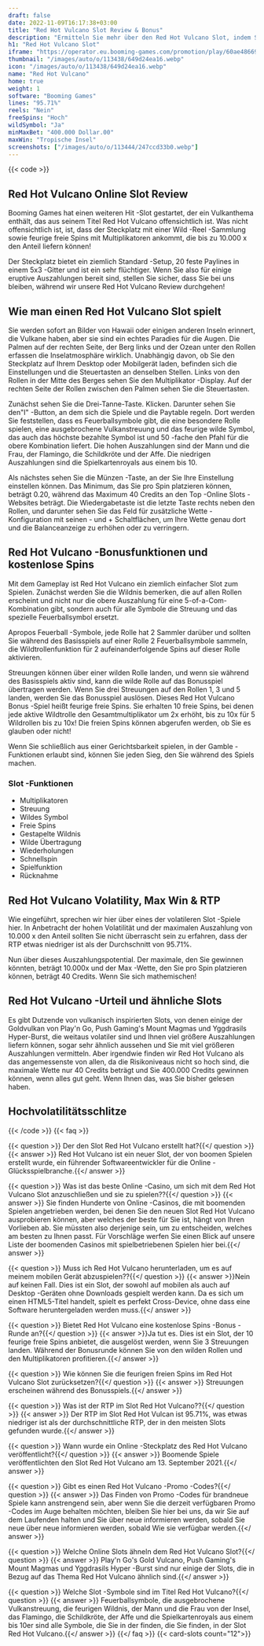 ```yaml
---
draft: false
date: 2022-11-09T16:17:38+03:00
title: "Red Hot Vulcano Slot Review & Bonus"
description: "Ermitteln Sie mehr über den Red Hot Vulcano Slot, indem Sie die Volatilität, RTP, Funktionen, Auszahlungen und Boni von den Top -Online -Casinos boomt und kostenlose Spins und Boni erhalten!"
h1: "Red Hot Vulcano Slot"
iframe: "https://operator.eu.booming-games.com/promotion/play/60ae48669e1ee60015fdf22a/desktop/demo-links/en"
thumbnail: "/images/auto/o/113438/649d24ea16.webp"
icon: "/images/auto/o/113438/649d24ea16.webp"
name: "Red Hot Vulcano"
home: true
weight: 1
software: "Booming Games"
lines: "95.71%"
reels: "Nein"
freeSpins: "Hoch"
wildSymbol: "Ja"
minMaxBet: "400.000 Dollar.00"
maxWin: "Tropische Insel"
screenshots: ["/images/auto/o/113444/247ccd33b0.webp"]
---
```


{{< code >}}<h2>Red Hot Vulcano Online Slot Review</h2><p>Booming Games hat einen weiteren Hit -Slot gestartet, der ein Vulkanthema enthält, das aus seinem Titel Red Hot Vulcano offensichtlich ist. Was nicht offensichtlich ist, ist, dass der Steckplatz mit einer Wild -Reel -Sammlung sowie feurige freie Spins mit Multiplikatoren ankommt, die bis zu 10.000 x den Anteil liefern können!</p><p>Der Steckplatz bietet ein ziemlich Standard -Setup, 20 feste Paylines in einem 5x3 -Gitter und ist ein sehr flüchtiger. Wenn Sie also für einige eruptive Auszahlungen bereit sind, stellen Sie sicher, dass Sie bei uns bleiben, während wir unsere Red Hot Vulcano Review durchgehen!</p><h2>Wie man einen Red Hot Vulcano Slot spielt</h2><p>Sie werden sofort an Bilder von Hawaii oder einigen anderen Inseln erinnert, die Vulkane haben, aber sie sind ein echtes Paradies für die Augen. Die Palmen auf der rechten Seite, der Berg links und der Ozean unter den Rollen erfassen die Inselatmosphäre wirklich. Unabhängig davon, ob Sie den Steckplatz auf Ihrem Desktop oder Mobilgerät laden, befinden sich die Einstellungen und die Steuertasten an denselben Stellen. Links von den Rollen in der Mitte des Berges sehen Sie den Multiplikator -Display. Auf der rechten Seite der Rollen zwischen den Palmen sehen Sie die Steuertasten.</p><p>Zunächst sehen Sie die Drei-Tanne-Taste. Klicken. Darunter sehen Sie den"I" -Button, an dem sich die Spiele und die Paytable regeln. Dort werden Sie feststellen, dass es Feuerballsymbole gibt, die eine besondere Rolle spielen, eine ausgebrochene Vulkanstreuung und das feurige wilde Symbol, das auch das höchste bezahlte Symbol ist und 50 -fache den Pfahl für die obere Kombination liefert. Die hohen Auszahlungen sind der Mann und die Frau, der Flamingo, die Schildkröte und der Affe. Die niedrigen Auszahlungen sind die Spielkartenroyals aus einem bis 10.</p><p>Als nächstes sehen Sie die Münzen -Taste, an der Sie Ihre Einstellung einstellen können. Das Minimum, das Sie pro Spin platzieren können, beträgt 0.20, während das Maximum 40 Credits an den Top -Online Slots -Websites beträgt. Die Wiedergabetaste ist die letzte Taste rechts neben den Rollen, und darunter sehen Sie das Feld für zusätzliche Wette -Konfiguration mit seinen - und + Schaltflächen, um Ihre Wette genau dort und die Balanceanzeige zu erhöhen oder zu verringern.</p><h2>Red Hot Vulcano -Bonusfunktionen und kostenlose Spins</h2><p>Mit dem Gameplay ist Red Hot Vulcano ein ziemlich einfacher Slot zum Spielen. Zunächst werden Sie die Wildnis bemerken, die auf allen Rollen erscheint und nicht nur die obere Auszahlung für eine 5-of-a-Com-Kombination gibt, sondern auch für alle Symbole die Streuung und das spezielle Feuerballsymbol ersetzt.</p><p>Apropos Feuerball -Symbole, jede Rolle hat 2 Sammler darüber und sollten Sie während des Basisspiels auf einer Rolle 2 Feuerballsymbole sammeln, die Wildtrollenfunktion für 2 aufeinanderfolgende Spins auf dieser Rolle aktivieren.</p><p>Streuungen können über einer wilden Rolle landen, und wenn sie während des Basisspiels aktiv sind, kann die wilde Rolle auf das Bonusspiel übertragen werden. Wenn Sie drei Streuungen auf den Rollen 1, 3 und 5 landen, werden Sie das Bonusspiel auslösen. Dieses Red Hot Vulcano Bonus -Spiel heißt feurige freie Spins. Sie erhalten 10 freie Spins, bei denen jede aktive Wildtrolle den Gesamtmultiplikator um 2x erhöht, bis zu 10x für 5 Wildrollen bis zu 10x! Die freien Spins können abgerufen werden, ob Sie es glauben oder nicht!</p><p>Wenn Sie schließlich aus einer Gerichtsbarkeit spielen, in der Gamble -Funktionen erlaubt sind, können Sie jeden Sieg, den Sie während des Spiels machen.</p><h3>
Slot -Funktionen</h3><ul>
<li></span>
Multiplikatoren</li>
<li></span>
Streuung</li>
<li></span>
Wildes Symbol</li>
<li></span>
Freie Spins</li>
<li></span>
Gestapelte Wildnis</li>
<li></span>
Wilde Übertragung</li>
<li></span>
Wiederholungen</li>
<li></span>
Schnellspin</li>
<li></span>
Spielfunktion</li>
<li></span>
Rücknahme</li></ul><h2>Red Hot Vulcano Volatility, Max Win & RTP</h2><p>Wie eingeführt, sprechen wir hier über eines der volatileren Slot -Spiele hier. In Anbetracht der hohen Volatilität und der maximalen Auszahlung von 10.000 x den Anteil sollten Sie nicht überrascht sein zu erfahren, dass der RTP etwas niedriger ist als der Durchschnitt von 95.71%.</p><p>Nun über dieses Auszahlungspotential. Der maximale, den Sie gewinnen könnten, beträgt 10.000x und der Max -Wette, den Sie pro Spin platzieren können, beträgt 40 Credits. Wenn Sie sich mathemischen!</p><h2>Red Hot Vulcano -Urteil und ähnliche Slots</h2><p>Es gibt Dutzende von vulkanisch inspirierten Slots, von denen einige der Goldvulkan von Play'n Go, Push Gaming's Mount Magmas und Yggdrasils Hyper-Burst, die weitaus volatiler sind und Ihnen viel größere Auszahlungen liefern können, sogar sehr ähnlich aussehen und Sie mit viel größeren Auszahlungen vermitteln. Aber irgendwie finden wir Red Hot Vulcano als das angemessenste von allen, da die Risikoniveaus nicht so hoch sind, die maximale Wette nur 40 Credits beträgt und Sie 400.000 Credits gewinnen können, wenn alles gut geht. Wenn Ihnen das, was Sie bisher gelesen haben.</p><h2>Hochvolatilitätsschlitze</h2>
{{< /code >}}
{{< faq >}}

{{< question >}} Der den Slot Red Hot Vulcano erstellt hat?{{</ question >}}
{{< answer >}} Red Hot Vulcano ist ein neuer Slot, der von boomen Spielen erstellt wurde, ein führender Softwareentwickler für die Online -Glücksspielbranche.{{</ answer >}}

{{< question >}} Was ist das beste Online -Casino, um sich mit dem Red Hot Vulcano Slot anzuschließen und sie zu spielen??{{</ question >}}
{{< answer >}} Sie finden Hunderte von Online -Casinos, die mit boomenden Spielen angetrieben werden, bei denen Sie den neuen Slot Red Hot Vulcano ausprobieren können, aber welches der beste für Sie ist, hängt von Ihren Vorlieben ab. Sie müssten also derjenige sein, um zu entscheiden, welches am besten zu Ihnen passt. Für Vorschläge werfen Sie einen Blick auf unsere Liste der boomenden Casinos mit spielbetriebenen Spielen hier bei.{{</ answer >}}

{{< question >}} Muss ich Red Hot Vulcano herunterladen, um es auf meinem mobilen Gerät abzuspielen??{{</ question >}}
{{< answer >}}Nein auf keinen Fall. Dies ist ein Slot, der sowohl auf mobilen als auch auf Desktop -Geräten ohne Downloads gespielt werden kann. Da es sich um einen HTML5-Titel handelt, spielt es perfekt Cross-Device, ohne dass eine Software heruntergeladen werden muss.{{</ answer >}}

{{< question >}} Bietet Red Hot Vulcano eine kostenlose Spins -Bonus -Runde an?{{</ question >}}
{{< answer >}}Ja tut es. Dies ist ein Slot, der 10 feurige freie Spins anbietet, die ausgelöst werden, wenn Sie 3 Streuungen landen. Während der Bonusrunde können Sie von den wilden Rollen und den Multiplikatoren profitieren.{{</ answer >}}

{{< question >}} Wie können Sie die feurigen freien Spins im Red Hot Vulcano Slot zurücksetzen?{{</ question >}}
{{< answer >}} Streuungen erscheinen während des Bonusspiels.{{</ answer >}}

{{< question >}} Was ist der RTP im Slot Red Hot Vulcano??{{</ question >}}
{{< answer >}} Der RTP im Slot Red Hot Vulcan ist 95.71%, was etwas niedriger ist als der durchschnittliche RTP, der in den meisten Slots gefunden wurde.{{</ answer >}}

{{< question >}} Wann wurde ein Online -Steckplatz des Red Hot Vulcano veröffentlicht?{{</ question >}}
{{< answer >}} Boomende Spiele veröffentlichten den Slot Red Hot Vulcano am 13. September 2021.{{</ answer >}}

{{< question >}} Gibt es einen Red Hot Vulcano -Promo -Codes?{{</ question >}}
{{< answer >}} Das Finden von Promo -Codes für brandneue Spiele kann anstrengend sein, aber wenn Sie die derzeit verfügbaren Promo -Codes im Auge behalten möchten, bleiben Sie hier bei uns, da wir Sie auf dem Laufenden halten und Sie über neue informieren werden, sobald Sie neue über neue informieren werden, sobald Wie sie verfügbar werden.{{</ answer >}}

{{< question >}} Welche Online Slots ähneln dem Red Hot Vulcano Slot?{{</ question >}}
{{< answer >}} Play'n Go's Gold Vulcano, Push Gaming's Mount Magmas und Yggdrasils Hyper -Burst sind nur einige der Slots, die in Bezug auf das Thema Red Hot Vulcano ähnlich sind.{{</ answer >}}

{{< question >}} Welche Slot -Symbole sind im Titel Red Hot Vulcano?{{</ question >}}
{{< answer >}} Feuerballsymbole, die ausgebrochene Vulkanstreuung, die feurigen Wildnis, der Mann und die Frau von der Insel, das Flamingo, die Schildkröte, der Affe und die Spielkartenroyals aus einem bis 10er sind alle Symbole, die Sie in der finden, die Sie finden, in der Slot Red Hot Vulcano.{{</ answer >}}
{{</ faq >}}
{{< card-slots count="12">}}
